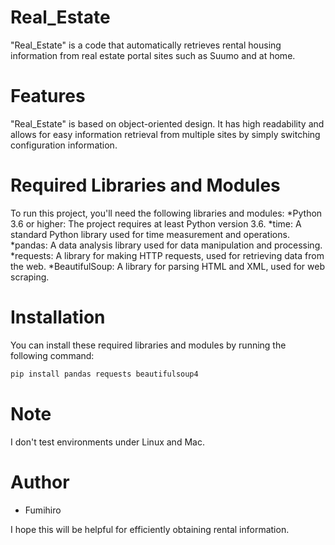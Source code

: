 # Real_Estate

"Real_Estate" is a code that automatically retrieves rental housing information from real estate portal sites such as Suumo and at home.

# Features
"Real_Estate" is based on object-oriented design. It has high readability and allows for easy information retrieval from multiple sites by simply switching configuration information.

# Required Libraries and Modules
To run this project, you'll need the following libraries and modules:
*Python 3.6 or higher: The project requires at least Python version 3.6.
*time: A standard Python library used for time measurement and operations.
*pandas: A data analysis library used for data manipulation and processing.
*requests: A library for making HTTP requests, used for retrieving data from the web.
*BeautifulSoup: A library for parsing HTML and XML, used for web scraping.

# Installation
You can install these required libraries and modules by running the following command:

```bash
pip install pandas requests beautifulsoup4
```
# Note 
I don't test environments under Linux and Mac.

# Author
 
* Fumihiro

I hope this will be helpful for efficiently obtaining rental information.



